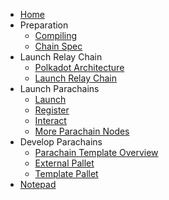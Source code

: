 <!-- docs/_sidebar.md -->

- [Home](en/)
- Preparation
  - [Compiling](en/1-prep/1-compiling.md)
  - [Chain Spec](en/1-prep/2-chain-spec.md)
- Launch Relay Chain
  - [Polkadot Architecture](en/2-relay-chain/1-architecture.md)
  - [Launch Relay Chain](en/2-relay-chain/2-launch.md)
- Launch Parachains
  - [Launch](en/3-parachains/1-launch.md)
  - [Register](en/3-parachains/2-register.md)
  - [Interact](en/3-parachains/3-interact.md)
  - [More Parachain Nodes](en/3-parachains/4-more-nodes.md)
- Develop Parachains
  - [Parachain Template Overview](en/5-develop/1-template-overview.md)
  - [External Pallet](en/5-develop/2-external-pallet.md)
  - [Template Pallet](en/5-develop/3-template-pallet.md)
- [Notepad](shared/embedded-notes.md)
